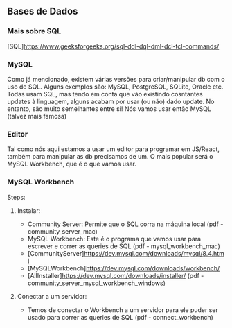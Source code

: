 ## Bases de Dados

### Mais sobre SQL

[SQL]https://www.geeksforgeeks.org/sql-ddl-dql-dml-dcl-tcl-commands/

### MySQL

Como já mencionado, existem várias versões para criar/manipular db com o uso de SQL.
Alguns exemplos são: MySQL, PostgreSQL, SQLite, Oracle etc. Todas usam SQL, mas tendo em conta
que vão existindo cosntantes updates à linguagem, alguns acabam por usar (ou não) dado
update. No entanto, são muito semelhantes entre si!
Nós vamos usar então MySQL (talvez mais famosa)

### Editor

Tal como nós aqui estamos a usar um editor para programar em JS/React, também
para manipular as db precisamos de um. O mais popular será o MySQL Workbench, que é o que vamos usar.

### MySQL Workbench

Steps:

1. Instalar:

   - Community Server: Permite que o SQL corra na máquina local (pdf - community_server_mac)
   - MySQL Workbench: Este é o programa que vamos usar para escrever e correr as queries de SQL (pdf - mysql_workbench_mac)
   - [CommunityServer]https://dev.mysql.com/downloads/mysql/8.4.html
   - [MySQLWorkbench]https://dev.mysql.com/downloads/workbench/
   - [AllInstaller]https://dev.mysql.com/downloads/installer/ (pdf - community_server_mysql_workbench_windows)

2. Conectar a um servidor:

   - Temos de conectar o Workbench a um servidor para ele puder ser usado para correr as queries de SQL (pdf - connect_workbench)
